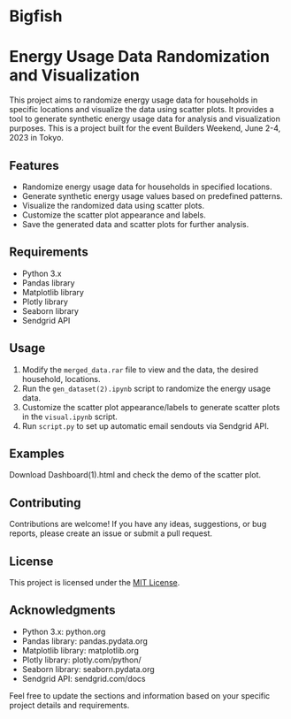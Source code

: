 # Bigfish

# Energy Usage Data Randomization and Visualization

This project aims to randomize energy usage data for households in specific locations and visualize the data using scatter plots. It provides a tool to generate synthetic energy usage data for analysis and visualization purposes.
This is a project built for the event Builders Weekend, June 2-4, 2023 in Tokyo.

## Features

- Randomize energy usage data for households in specified locations.
- Generate synthetic energy usage values based on predefined patterns.
- Visualize the randomized data using scatter plots.
- Customize the scatter plot appearance and labels.
- Save the generated data and scatter plots for further analysis.

## Requirements

- Python 3.x
- Pandas library
- Matplotlib library
- Plotly library
- Seaborn library
- Sendgrid API

## Usage

1. Modify the `merged_data.rar` file to view and the data, the desired household, locations.
2. Run the `gen_dataset(2).ipynb` script to randomize the energy usage data.
3. Customize the scatter plot appearance/labels to generate scatter plots in the `visual.ipynb` script.
5. Run `script.py` to set up automatic email sendouts via Sendgrid API.

## Examples

Download Dashboard(1).html and check the demo of the scatter plot.

## Contributing

Contributions are welcome! If you have any ideas, suggestions, or bug reports, please create an issue or submit a pull request.

## License

This project is licensed under the [MIT License](LICENSE).

## Acknowledgments

- Python 3.x: python.org
- Pandas library: pandas.pydata.org
- Matplotlib library: matplotlib.org
- Plotly library: plotly.com/python/
- Seaborn library: seaborn.pydata.org
- Sendgrid API: sendgrid.com/docs

Feel free to update the sections and information based on your specific project details and requirements.
